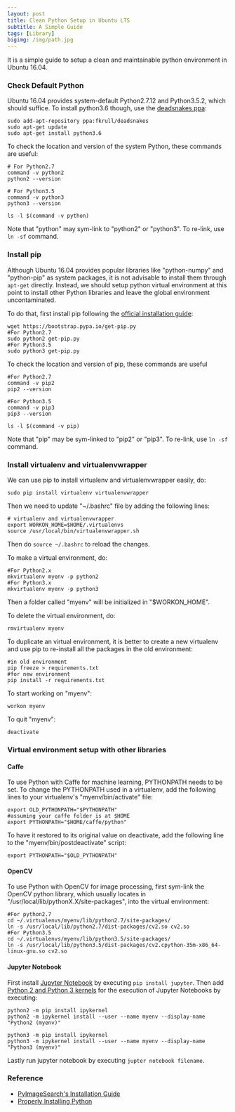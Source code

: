 ```yaml
---
layout: post
title: Clean Python Setup in Ubuntu LTS
subtitle: A Simple Guide
tags: [Library]
bigimg: /img/path.jpg
---
```

It is a simple guide to setup a clean and maintainable python environment in Ubuntu 16.04.

### Check Default Python
Ubuntu 16.04 provides system-default Python2.7.12 and Python3.5.2, which should suffice. To install python3.6 though, use the [deadsnakes ppa](https://launchpad.net/~fkrull/+archive/ubuntu/deadsnakes): 

```shell
sudo add-apt-repository ppa:fkrull/deadsnakes
sudo apt-get update
sudo apt-get install python3.6
```

To check the location and version of the system Python, these commands are useful:

```shell
# For Python2.7
command -v python2
python2 --version

# For Python3.5
command -v python3
python3 --version

ls -l $(command -v python)
```

Note that "python" may sym-link to "python2" or "python3". To re-link, use `ln -sf` command.

### Install pip

Although Ubuntu 16.04 provides popular libraries like "python-numpy" and "python-pip" as system packages, it is not advisable to install them through `apt-get` directly. Instead, we should setup python virtual environment at this point to install other Python libraries and leave the global environment uncontaminated.

To do that, first install pip following the [official installation guide](https://pip.pypa.io/en/latest/installing/):

```shell
wget https://bootstrap.pypa.io/get-pip.py
#For Python2.7
sudo python2 get-pip.py
#For Python3.5
sudo python3 get-pip.py
```

To check the location and version of pip, these commands are useful

```shell
#For Python2.7
command -v pip2
pip2 --version

#For Python3.5
command -v pip3
pip3 --version

ls -l $(command -v pip)
```

Note that "pip" may be sym-linked to "pip2" or "pip3". To re-link, use `ln -sf` command.

### Install virtualenv and virtualenvwrapper

We can use pip to install virtualenv and virtualenvwrapper easily, do:

```shell
sudo pip install virtualenv virtualenvwrapper
```

Then we need to update "~/.bashrc" file by adding the following lines:

```shell
# virtualenv and virtualenvwrapper
export WORKON_HOME=$HOME/.virtualenvs
source /usr/local/bin/virtualenvwrapper.sh
```

Then do `source ~/.bashrc` to reload the changes.

To make a virtual environment, do:

```shell
#For Python2.x
mkvirtualenv myenv -p python2
#For Python3.x
mkvirtualenv myenv -p python3
```

Then a folder called "myenv" will be initialized in "$WORKON_HOME".

To delete the virtual environment, do:

```shell
rmvirtualenv myenv
```

To duplicate an virtual environment, it is better to create a new virtualenv and use pip to re-install all the packages in the old environment:

```shell
#in old environment
pip freeze > requirements.txt 
#for new environment
pip install -r requirements.txt 
```

To start working on "myenv":

```shell
workon myenv
```

To quit "myenv":

```shell
deactivate
```

### Virtual environment setup with other libraries


#### Caffe
To use Python with Caffe for machine learning, PYTHONPATH needs to be set. To change the PYTHONPATH used in a virtualenv, add the following lines to your virtualenv's "myenv/bin/activate" file:

```shell
export OLD_PYTHONPATH="$PYTHONPATH"
#assuming your caffe folder is at $HOME
export PYTHONPATH="$HOME/caffe/python" 
```

To have it restored to its original value on deactivate, add the following line to the "myenv/bin/postdeactivate" script:

```shell
export PYTHONPATH="$OLD_PYTHONPATH"
```

#### OpenCV

To use Python with OpenCV for image processing, first sym-link the OpenCV python library, which usually locates in "/usr/local/lib/pythonX.X/site-packages", into the virtual environment:

```shell
#For python2.7
cd ~/.virtualenvs/myenv/lib/python2.7/site-packages/
ln -s /usr/local/lib/python2.7/dist-packages/cv2.so cv2.so
#For Python3.5
cd ~/.virtualenvs/myenv/lib/python3.5/site-packages/
ln -s /usr/local/lib/python3.5/dist-packages/cv2.cpython-35m-x86_64-linux-gnu.so cv2.so
```

#### Jupyter Notebook

First install [Jupyter Notebook](http://jupyter.org/index.html) by executing `pip install jupyter`. Then add [Python 2 and Python 3 kernels](https://ipython.readthedocs.io/en/latest/install/kernel_install.html) for the execution of Jupyter Notebooks by executing:

```shell
python2 -m pip install ipykernel
python2 -m ipykernel install --user --name myenv --display-name "Python2 (myenv)"

python3 -m pip install ipykernel
python3 -m ipykernel install --user --name myenv --display-name "Python3 (myenv)"
```

Lastly run jupyter notebook by executing `jupter notebook filename`.


### Reference 
* [PyImageSearch's Installation Guide](http://www.pyimagesearch.com/2016/10/24/ubuntu-16-04-how-to-install-opencv/)
* [Properly Installing Python](http://docs.python-guide.org/en/latest/starting/installation/)